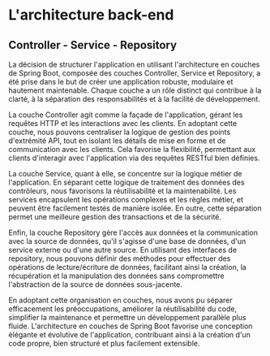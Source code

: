 # L'architecture back-end

## Controller - Service - Repository 

La décision de structurer l'application en utilisant l'architecture en couches de Spring Boot, composée des couches Controller, Service et Repository, a été prise dans le but de créer une application robuste, modulaire et hautement maintenable. Chaque couche a un rôle distinct qui contribue à la clarté, à la séparation des responsabilités et à la facilité de développement.

La couche Controller agit comme la façade de l'application, gérant les requêtes HTTP et les interactions avec les clients. En adoptant cette couche, nous pouvons centraliser la logique de gestion des points d'extrémité API, tout en isolant les détails de mise en forme et de communication avec les clients. Cela favorise la flexibilité, permettant aux clients d'interagir avec l'application via des requêtes RESTful bien définies.

La couche Service, quant à elle, se concentre sur la logique métier de l'application. En séparant cette logique de traitement des données des contrôleurs, nous favorisons la réutilisabilité et la maintenabilité. Les services encapsulent les opérations complexes et les règles métier, et peuvent être facilement testés de manière isolée. En outre, cette séparation permet une meilleure gestion des transactions et de la sécurité.

Enfin, la couche Repository gère l'accès aux données et la communication avec la source de données, qu'il s'agisse d'une base de données, d'un service externe ou d'une autre source. En utilisant des interfaces de repository, nous pouvons définir des méthodes pour effectuer des opérations de lecture/écriture de données, facilitant ainsi la création, la récupération et la manipulation des données sans compromettre l'abstraction de la source de données sous-jacente.

En adoptant cette organisation en couches, nous avons pu séparer efficacement les préoccupations, améliorer la réutilisabilité du code, simplifier la maintenance et permettre un développement parallèle plus fluide. L'architecture en couches de Spring Boot favorise une conception élégante et évolutive de l'application, contribuant ainsi à la création d'un code propre, bien structuré et plus facilement extensible.